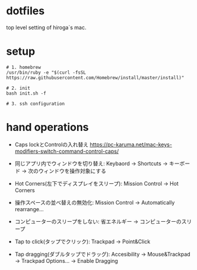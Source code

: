 # dotfiles
top level setting of hiroga`s mac.

# setup
```
# 1. homebrew
/usr/bin/ruby -e "$(curl -fsSL https://raw.githubusercontent.com/Homebrew/install/master/install)"

# 2. init
bash init.sh -f

# 3. ssh configuration
```

# hand operations
* Caps lockとControlの入れ替え
https://pc-karuma.net/mac-keys-modifiers-switch-command-control-caps/

* 同じアプリ内でウィンドウを切り替え: Keybaord → Shortcuts → キーボード → 次のウィンドウを操作対象にする
* Hot Corners(左下でディスプレイをスリープ): Mission Control → Hot Corners
* 操作スペースの並べ替えの無効化: Mission Control → Automatically rearrange...
* コンピューターのスリープをしない: 省エネルギー → コンピューターのスリープ
* Tap to click(タップでクリック): Trackpad → Point&Click
* Tap dragging(ダブルタップでドラッグ): Accesibility → Mouse&Trackpad → Trackpad Options... → Enable Dragging
